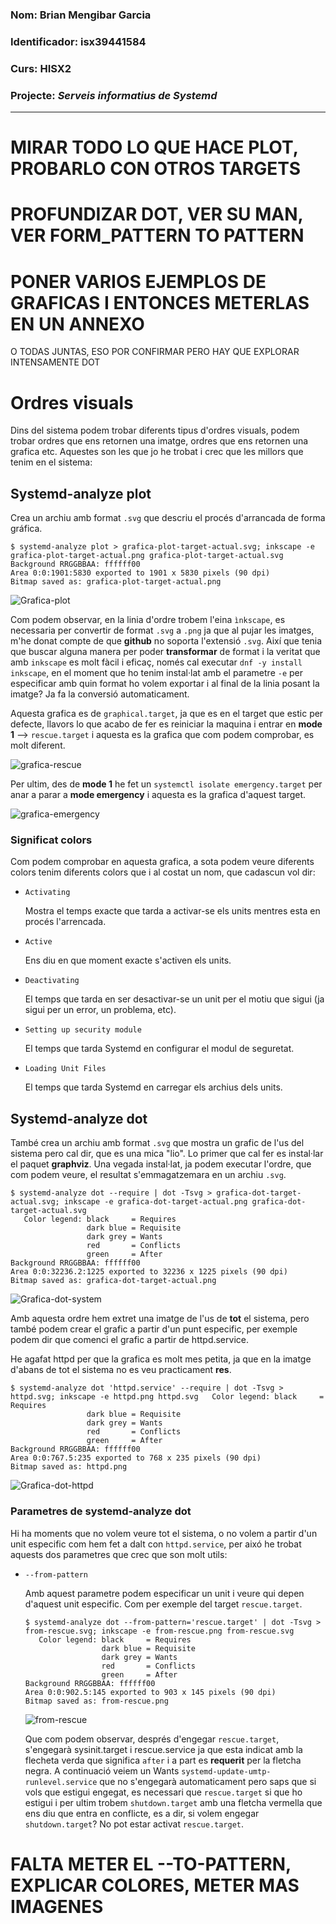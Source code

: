 ### Nom: Brian Mengibar Garcia

### Identificador: isx39441584

### Curs: HISX2

### Projecte: _Serveis informatius de Systemd_
------------------------------------------------------

# MIRAR TODO LO QUE HACE PLOT, PROBARLO CON OTROS TARGETS
# PROFUNDIZAR DOT, VER SU MAN, VER FORM_PATTERN TO PATTERN
# PONER VARIOS EJEMPLOS DE GRAFICAS I ENTONCES METERLAS EN UN ANNEXO
O TODAS JUNTAS, ESO POR CONFIRMAR PERO HAY QUE EXPLORAR INTENSAMENTE DOT

# Ordres visuals

Dins del sistema podem trobar diferents tipus d'ordres visuals, podem
trobar ordres que ens retornen una imatge, ordres que ens retornen una
grafica etc. Aquestes son les que jo he trobat i crec que les millors
que tenim en el sistema:

## Systemd-analyze plot

Crea un archiu amb format `.svg` que descriu el procés d'arrancada de 
forma gráfica. 

```
$ systemd-analyze plot > grafica-plot-target-actual.svg; inkscape -e grafica-plot-target-actual.png grafica-plot-target-actual.svg
Background RRGGBBAA: ffffff00
Area 0:0:1901:5830 exported to 1901 x 5830 pixels (90 dpi)
Bitmap saved as: grafica-plot-target-actual.png
```

![Grafica-plot](grafiques/grafica-plot-target-actual.png)

Com podem observar, en la linia d'ordre trobem l'eina `ìnkscape`, es necessaria
per convertir de format `.svg` a `.png` ja que al pujar les imatges, m'he
donat compte de que **github** no soporta l'extensió `.svg`. Així que
tenia que buscar alguna manera per poder **transformar** de format i la 
veritat que amb `inkscape` es molt fàcil i eficaç, només cal executar
`dnf -y install inkscape`, en el moment que ho tenim instal·lat amb el 
parametre `-e` per especificar amb quin format ho volem exportar i al 
final de la linia posant la imatge? Ja fa la conversió automaticament.

Aquesta grafica es de `graphical.target`, ja que es en el target que
estic per defecte, llavors lo que acabo de fer es reiniciar la maquina
i entrar en **mode 1** --> `rescue.target` i aquesta es la grafica
que com podem comprobar, es molt diferent.

![grafica-rescue](grafiques/grafica-rescue.png)


Per ultim, des de **mode 1** he fet un `systemctl isolate emergency.target`
per anar a parar a **mode emergency** i aquesta es la grafica d'aquest
target.

![grafica-emergency](grafiques/grafica-mode-emergency.png)

### Significat colors

Com podem comprobar en aquesta grafica, a sota podem veure diferents colors tenim diferents colors que
i al costat un nom, que cadascun vol dir:

* `Activating`

	Mostra el temps exacte que tarda a activar-se els units mentres esta en procés l'arrencada.
	
* `Active` 

	Ens diu en que moment exacte s'activen els units.
	
* `Deactivating`

	El temps que tarda en ser desactivar-se un unit per el motiu que sigui (ja sigui per un error, un problema, etc).
	
* `Setting up security module`

	El temps que tarda Systemd en configurar el modul de seguretat.
	
* `Loading Unit Files`

	El temps que tarda Systemd en carregar els archius dels units.

## Systemd-analyze dot

També crea un archiu amb format `.svg` que mostra un grafic de l'us
del sistema pero cal dir, que es una mica "lio". Lo primer que cal fer
es instal·lar el paquet **graphviz**. Una vegada instal·lat, ja podem 
executar l'ordre, que com podem veure, el resultat s'emmagatzemara en un
archiu `.svg`.

```
$ systemd-analyze dot --require | dot -Tsvg > grafica-dot-target-actual.svg; inkscape -e grafica-dot-target-actual.png grafica-dot-target-actual.svg
   Color legend: black     = Requires
                 dark blue = Requisite
                 dark grey = Wants
                 red       = Conflicts
                 green     = After
Background RRGGBBAA: ffffff00
Area 0:0:32236.2:1225 exported to 32236 x 1225 pixels (90 dpi)
Bitmap saved as: grafica-dot-target-actual.png
```

![Grafica-dot-system](grafiques/grafica-dot-target-actual.png)

Amb aquesta ordre hem extret una imatge de l'us de **tot** el sistema,
pero també podem crear el grafic a partir d'un punt especific, per exemple
podem dir que comenci el grafic a partir de httpd.service.

He agafat httpd per que la grafica es molt mes petita, ja que en
la imatge d'abans de tot el sistema no es veu practicament **res**.

```
$ systemd-analyze dot 'httpd.service' --require | dot -Tsvg > httpd.svg; inkscape -e httpd.png httpd.svg   Color legend: black     = Requires
                 dark blue = Requisite
                 dark grey = Wants
                 red       = Conflicts
                 green     = After
Background RRGGBBAA: ffffff00
Area 0:0:767.5:235 exported to 768 x 235 pixels (90 dpi)
Bitmap saved as: httpd.png
```

![Grafica-dot-httpd](grafiques/httpd.png)

### Parametres de systemd-analyze dot

Hi ha moments que no volem veure tot el sistema, o no volem a partir d'un
unit especific com hem fet a dalt con `httpd.service`, per aixó he
trobat aquests dos parametres que crec que son molt utils:

* `--from-pattern` 

	Amb aquest parametre podem especificar un unit
	i veure qui depen d'aquest unit especific. Com per exemple del target
	`rescue.target`.

	```
	$ systemd-analyze dot --from-pattern='rescue.target' | dot -Tsvg > from-rescue.svg; inkscape -e from-rescue.png from-rescue.svg
	   Color legend: black     = Requires
					 dark blue = Requisite
					 dark grey = Wants
					 red       = Conflicts
					 green     = After
	Background RRGGBBAA: ffffff00
	Area 0:0:902.5:145 exported to 903 x 145 pixels (90 dpi)
	Bitmap saved as: from-rescue.png
	```

	![from-rescue](grafiques/from-rescue.png)

	Que com podem observar, després d'engegar `rescue.target`, s'engegarà
	sysinit.target i rescue.service ja que esta indicat amb la flecheta verda
	que significa `after` i a part es **requerit** per la fletcha negra.
	A continuació veiem un Wants `systemd-update-umtp-runlevel.service` que
	no s'engegarà automaticament pero saps que si vols que estigui engegat,
	es necessari que `rescue.target` si que ho estigui i per ultim trobem
	`shutdown.target` amb una fletcha vermella que ens diu que entra en 
	conflicte, es a dir, si volem engegar `shutdown.target`? No pot estar
	activat `rescue.target`.

# FALTA METER EL --TO-PATTERN, EXPLICAR COLORES, METER MAS IMAGENES
